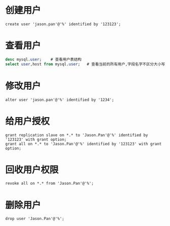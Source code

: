 # 创建用户

```
create user 'jason.pan'@'%' identified by '123123';
```

# 查看用户

```sql
desc mysql.user;    # 查看用户表结构
select user,host from mysql.user;   # 查看当前的所有用户,字段名字不区分大小写
```

# 修改用户

```
alter user 'jason.pan'@'%' identified by '1234';
```

# 给用户授权

```
grant replication slave on *.* to 'Jason.Pan'@'%' identified by '123123' with grant option;
grant all on *.* to 'Jason.Pan'@'%' identified by '123123' with grant option;
```

# 回收用户权限

```
revoke all on *.* from 'Jason.Pan'@'%';
```

# 删除用户

```
drop user 'Jason.Pan'@'%';
```



